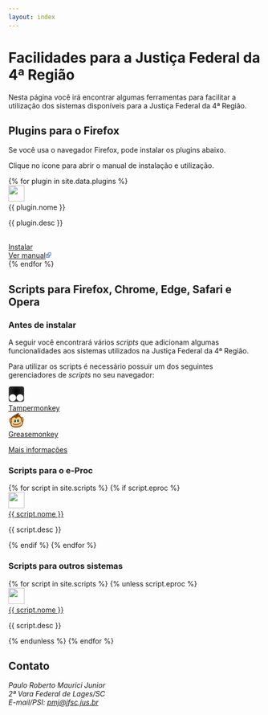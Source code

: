 ```yaml
---
layout: index
---
```


# Facilidades para a Justiça Federal da 4ª Região #

Nesta página você irá encontrar algumas ferramentas para facilitar a utilização
dos sistemas disponíveis para a Justiça Federal da 4ª Região.

## Plugins para o Firefox ##

Se você usa o navegador Firefox, pode instalar os plugins abaixo.

Clique no ícone para abrir o manual de instalação e utilização.

<div class="desktop">
{% for plugin in site.data.plugins %}
<div class="icon">
	<img src="images/{{ plugin.icone }}" alt="" width="32" height="32"/><br>
	<span>{{ plugin.nome }}</span>
	<p>{{ plugin.desc }}</p>
	<br><a href="{{ plugin.urldownload }}">Instalar</a>
	<br><a href="{{ plugin.url }}" target="_blank" rel="noopener">
		Ver manual<img src="images/newwindow.svg" alt="" width="12" height="12"/>
	</a>
</div>
{% endfor %}
</div>

## Scripts para Firefox, Chrome, Edge, Safari e Opera ##

### Antes de instalar

A seguir você encontrará vários *scripts* que adicionam algumas funcionalidades
aos sistemas utilizados na Justiça Federal da 4ª Região.

Para utilizar os scripts é necessário possuir um dos seguintes gerenciadores de
*scripts* no seu navegador:

<div class="desktop">

<div class="icon">
<a href="/gerenciadores.html">
<img src="images/tampermonkey.svg" alt="" width="32" height="32"/>
<br>
Tampermonkey
</a>
</div>

<div class="icon">
<a href="/gerenciadores.html">
<img src="images/greasemonkey.svg" alt="" width="32" height="32"/>
<br>
Greasemonkey
</a>
</div>

</div>

[Mais informações](/gerenciadores.html)

<h3 id="scripts">Scripts para o e-Proc</h3>

<div class="desktop">
{% for script in site.scripts %}
	{% if script.eproc %}
	<div class="icon">
		<a href="{{ script.url }}">
		<img src="images/{{ script.icone }}" alt="" width="32" height="32"/>
		<br>
		{{ script.nome }}
		</a>
		<p>{{ script.desc }}</p>
	</div>
	{% endif %}
{% endfor %}
</div>

### Scripts para outros sistemas

<div class="desktop">
{% for script in site.scripts %}
	{% unless script.eproc %}
	<div class="icon">
		<a href="{{ script.url }}">
		<img src="images/{{ script.icone }}" alt="" width="32" height="32"/>
		<br>
		{{ script.nome }}
		</a>
		<p>{{ script.desc }}</p>
	</div>
	{% endunless %}
{% endfor %}
</div>

## Contato

<address>Paulo Roberto Maurici Junior<br>
2ª Vara Federal de Lages/SC<br>
E-mail/PSI: <a href="mailto:&#112;&#109;&#106;&#064;&#106;&#102;&#115;&#099;&#046;&#106;&#117;&#115;&#046;&#098;&#114;">&#112;&#109;&#106;&#064;&#106;&#102;&#115;&#099;&#046;&#106;&#117;&#115;&#046;&#098;&#114;</a>
</address>
